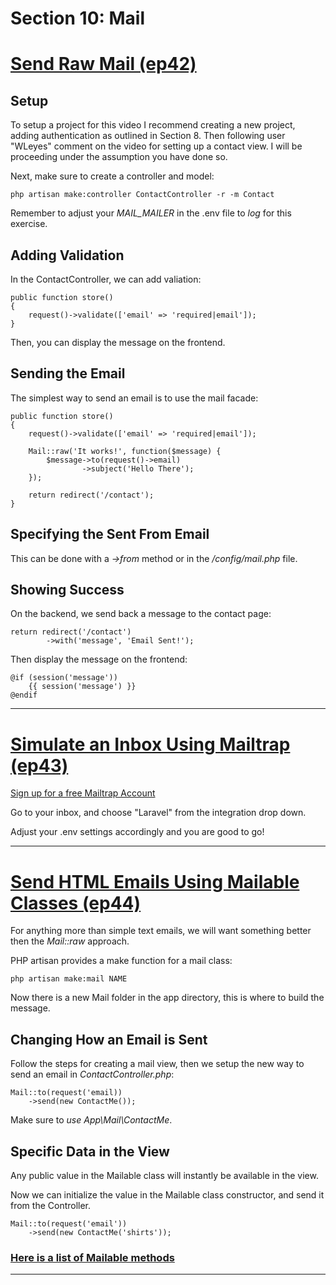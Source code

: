 # Section 10: Mail

# [Send Raw Mail (ep42)](https://laracasts.com/series/laravel-6-from-scratch/episodes/42?autoplay=true)

## Setup
To setup a project for this video I recommend creating a new project, adding authentication as outlined in Section 8. Then following user "WLeyes" comment on the video for setting up a contact view. I will be proceeding under the assumption you have done so.

Next, make sure to create a controller and model:

```
php artisan make:controller ContactController -r -m Contact
```

Remember to adjust your *MAIL_MAILER* in the .env file to *log* for this exercise.

## Adding Validation
In the ContactController, we can add valiation:

```
public function store()
{
    request()->validate(['email' => 'required|email']);
}
```

Then, you can display the message on the frontend.

## Sending the Email
The simplest way to send an email is to use the mail facade:

```
public function store()
{
    request()->validate(['email' => 'required|email']);

    Mail::raw('It works!', function($message) {
        $message->to(request()->email)
                ->subject('Hello There');
    });

    return redirect('/contact');
}
```

## Specifying the Sent From Email
This can be done with a *->from* method or in the */config/mail.php* file.

## Showing Success
On the backend, we send back a message to the contact page:
```
return redirect('/contact')
        ->with('message', 'Email Sent!');
```

Then display the message on the frontend:
```
@if (session('message'))
    {{ session('message') }}
@endif
```

---
# [Simulate an Inbox Using Mailtrap (ep43)](https://laracasts.com/series/laravel-6-from-scratch/episodes/43?autoplay=true)

[Sign up for a free Mailtrap Account](https://mailtrap.io/)

Go to your inbox, and choose "Laravel" from the integration drop down.

Adjust your .env settings accordingly and you are good to go!

---

# [Send HTML Emails Using Mailable Classes (ep44)](https://laracasts.com/series/laravel-6-from-scratch/episodes/44?autoplay=true)

For anything more than simple text emails, we will want something better then the *Mail::raw* approach.

PHP artisan provides a make function for a mail class:
```
php artisan make:mail NAME
```

Now there is a new Mail folder in the app directory, this is where to build the message.

## Changing How an Email is Sent

Follow the steps for creating a mail view, then we setup the new way to send an email in *ContactController.php*:

```
Mail::to(request('email))
    ->send(new ContactMe());
```

Make sure to *use App\Mail\ContactMe*.

## Specific Data in the View
Any public value in the Mailable class will instantly be available in the view.

Now we can initialize the value in the Mailable class constructor, and send it from the Controller.
```
Mail::to(request('email'))
    ->send(new ContactMe('shirts'));
```

### [Here is a list of Mailable methods](https://laravel.com/api/5.5/Illuminate/Mail/Mailable.html)

---
